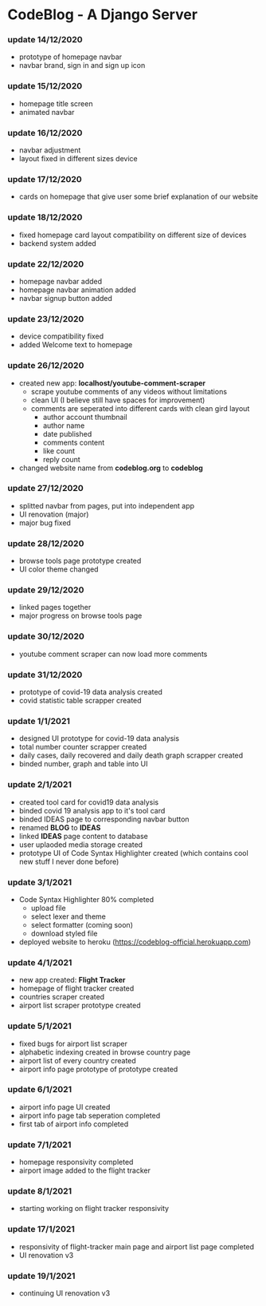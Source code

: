 # CodeBlog - A Django Server

### update 14/12/2020
- prototype of homepage navbar
- navbar brand, sign in and sign up icon

### update 15/12/2020
- homepage title screen
- animated navbar

### update 16/12/2020
- navbar adjustment
- layout fixed in different sizes device

### update 17/12/2020
- cards on homepage that give user some brief explanation of our website

### update 18/12/2020
- fixed homepage card layout compatibility on different size of devices
- backend system added

### update 22/12/2020
- homepage navbar added
- homepage navbar animation added
- navbar signup button added

### update 23/12/2020
- device compatibility fixed
- added Welcome text to homepage

### update 26/12/2020
- created new app: **localhost/youtube-comment-scraper**
  - scrape youtube comments of any videos without limitations
  - clean UI (I believe still have spaces for improvement)
  - comments are seperated into different cards with clean gird layout
    - author account thumbnail
    - author name
    - date published
    - comments content
    - like count
    - reply count
- changed website name from **codeblog.org** to **codeblog**

### update 27/12/2020
- splitted navbar from pages, put into independent app
- UI renovation (major)
- major bug fixed

### update 28/12/2020
- browse tools page prototype created
- UI color theme changed

### update 29/12/2020
- linked pages together
- major progress on browse tools page

### update 30/12/2020
- youtube comment scraper can now load more comments

### update 31/12/2020
- prototype of covid-19 data analysis created
- covid statistic table scrapper created

### update 1/1/2021
- designed UI prototype for covid-19 data analysis
- total number counter scrapper created
- daily cases, daily recovered and daily death graph scrapper created
- binded number, graph and table into UI

### update 2/1/2021
- created tool card for covid19 data analysis
- binded covid 19 analysis app to it's tool card
- binded IDEAS page to corresponding navbar button
- renamed **BLOG** to **IDEAS**
- linked **IDEAS** page content to database
- user uplaoded media storage created
- prototype UI of Code Syntax Highlighter created (which contains cool new stuff I never done before)

### update 3/1/2021
- Code Syntax Highlighter 80% completed
  - upload file
  - select lexer and theme
  - select formatter (coming soon)
  - download styled file
- deployed website to heroku (https://codeblog-official.herokuapp.com)

### update 4/1/2021
- new app created: **Flight Tracker**
- homepage of flight tracker created
- countries scraper created
- airport list scraper prototype created

### update 5/1/2021
- fixed bugs for airport list scraper
- alphabetic indexing created in browse country page
- airport list of every country created
- airport info page prototype of prototype created

### update 6/1/2021
- airport info page UI created
- airport info page tab seperation completed
- first tab of airport info completed

### update 7/1/2021
- homepage responsivity completed
- airport image added to the flight tracker

### update 8/1/2021
- starting working on flight tracker responsivity

### update 17/1/2021
- responsivity of flight-tracker main page and airport list page completed
- UI renovation v3

### update 19/1/2021
- continuing UI renovation v3
